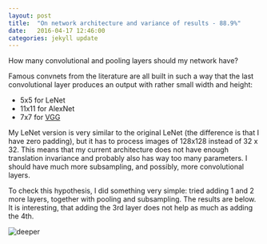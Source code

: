 ```yaml
---
layout: post
title:  "On network architecture and variance of results - 88.9%"
date:   2016-04-17 12:46:00
categories: jekyll update
---
```


How many convolutional and pooling layers should my network have?

Famous convnets from the literature are all built in such a way that the 
last convolutional layer produces an output with rather small width and height:

- 5x5 for LeNet
- 11x11 for AlexNet
- 7x7 for [VGG](http://arxiv.org/pdf/1409.1556.pdf)

My LeNet version is very similar to the original LeNet (the difference is that I have 
zero padding), but it has to process images of 128x128 instead of 32 x 32. This means 
that my current architecture does not have enough translation invariance and probably
also has way too many parameters. I should have much more subsampling, 
and possibly, more convolutional layers.

To check this hypothesis, I did something very simple: tried adding 1 and 2 more layers,
together with pooling and subsampling. The results are below. It is interesting, 
that adding the 3rd layer does not help as much as adding the 4th.

![deeper]({{site.baseurl}}/downloads/2layers_vs_3layers.png)

